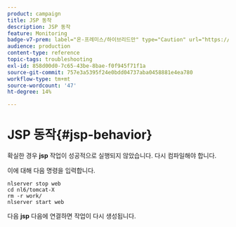 ```yaml
---
product: campaign
title: JSP 동작
description: JSP 동작
feature: Monitoring
badge-v7-prem: label="온-프레미스/하이브리드만" type="Caution" url="https://experienceleague.adobe.com/docs/campaign-classic/using/installing-campaign-classic/architecture-and-hosting-models/hosting-models-lp/hosting-models.html?lang=ko" tooltip="온-프레미스 및 하이브리드 배포에만 적용"
audience: production
content-type: reference
topic-tags: troubleshooting
exl-id: 858d00d0-7c65-43be-8bae-f0f945f71f1a
source-git-commit: 757e3a5395f24e0bdd04737aba0458881e4ea780
workflow-type: tm+mt
source-wordcount: '47'
ht-degree: 14%

---
```


# JSP 동작{#jsp-behavior}



확실한 경우 **jsp** 작업이 성공적으로 실행되지 않았습니다. 다시 컴파일해야 합니다.

이에 대해 다음 명령을 입력합니다.

```
nlserver stop web
cd nl6/tomcat-X
rm -r work/
nlserver start web
```

다음 **jsp** 다음에 연결하면 작업이 다시 생성됩니다.
